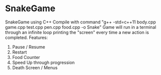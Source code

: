 # SnakeGame
SnakeGame using C++
Compile with command "g++ -std=c++11 body.cpp game.cpp test.cpp pen.cpp food.cpp -o Snake"
Game will run in a terminal through an infinite loop printing the "screen" every time a new action
is completed. 
Features:
  1) Pause / Resume
  2) Restart
  3) Food Counter
  4) Speed Up through progression
  5) Death Screen / Menus 
